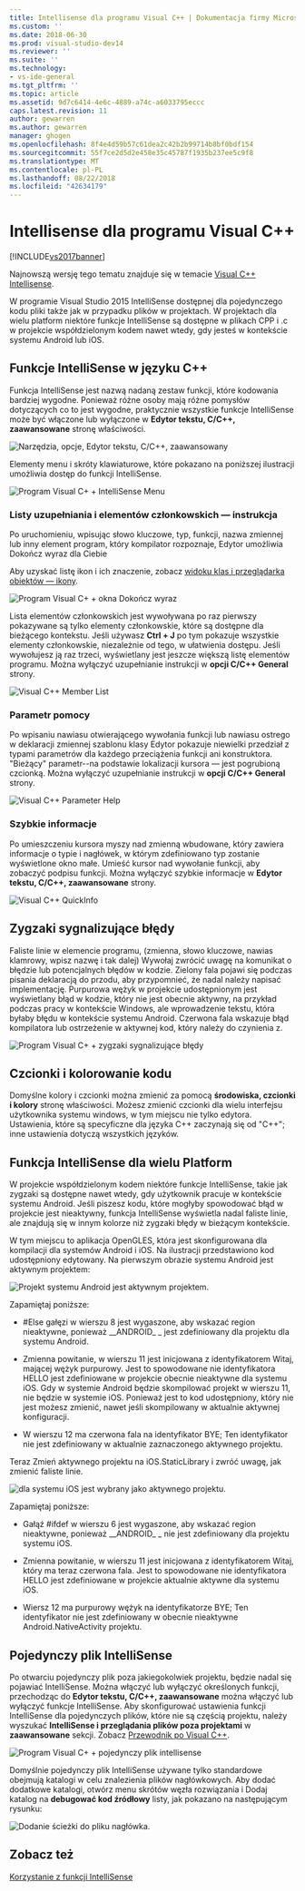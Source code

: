 ```yaml
---
title: Intellisense dla programu Visual C++ | Dokumentacja firmy Microsoft
ms.custom: ''
ms.date: 2018-06-30
ms.prod: visual-studio-dev14
ms.reviewer: ''
ms.suite: ''
ms.technology:
- vs-ide-general
ms.tgt_pltfrm: ''
ms.topic: article
ms.assetid: 9d7c6414-4e6c-4889-a74c-a6033795eccc
caps.latest.revision: 11
author: gewarren
ms.author: gewarren
manager: ghogen
ms.openlocfilehash: 8f4e4d59b57c61dea2c42b2b99714b8bf0bdf154
ms.sourcegitcommit: 55f7ce2d5d2e458e35c45787f1935b237ee5c9f8
ms.translationtype: MT
ms.contentlocale: pl-PL
ms.lasthandoff: 08/22/2018
ms.locfileid: "42634179"
---
```

# <a name="visual-c-intellisense"></a>Intellisense dla programu Visual C++
[!INCLUDE[vs2017banner](../includes/vs2017banner.md)]

Najnowszą wersję tego tematu znajduje się w temacie [Visual C++ Intellisense](https://docs.microsoft.com/visualstudio/ide/visual-cpp-intellisense).  
  
W programie Visual Studio 2015 IntelliSense dostępnej dla pojedynczego kodu pliki także jak w przypadku plików w projektach. W projektach dla wielu platform niektóre funkcje IntelliSense są dostępne w plikach CPP i .c w projekcie współdzielonym kodem nawet wtedy, gdy jesteś w kontekście systemu Android lub iOS.  
  
## <a name="intellisense-features-in-c"></a>Funkcje IntelliSense w języku C++  
 Funkcja IntelliSense jest nazwą nadaną zestaw funkcji, które kodowania bardziej wygodne. Ponieważ różne osoby mają różne pomysłów dotyczących co to jest wygodne, praktycznie wszystkie funkcje IntelliSense może być włączone lub wyłączone w **Edytor tekstu, C/C++, zaawansowane** stronę właściwości.  
  
 ![Narzędzia, opcje, Edytor tekstu, C&#47;C&#43;&#43;, zaawansowany](../ide/media/sintellisensecpptoolsoptions.PNG "sIntelliSenseCppToolsOptions")  
  
 Elementy menu i skróty klawiaturowe, które pokazano na poniższej ilustracji umożliwia dostęp do funkcji IntelliSense.  
  
 ![Program Visual C&#43; &#43; IntelliSense Menu](../ide/media/vs2015-cpp-intellisense-menu.png "vs2015_cpp_intellisense_menu")  
  
### <a name="statement-completion-and-member-list"></a>Listy uzupełniania i elementów członkowskich — instrukcja  
 Po uruchomieniu, wpisując słowo kluczowe, typ, funkcji, nazwa zmiennej lub inny element program, który kompilator rozpoznaje, Edytor umożliwia Dokończ wyraz dla Ciebie  
  
 Aby uzyskać listę ikon i ich znaczenie, zobacz [widoku klas i przeglądarka obiektów ― ikony](../ide/class-view-and-object-browser-icons.md).  
  
 ![Program Visual C&#43; &#43; okna Dokończ wyraz](../ide/media/vs2015-cpp-complete-word.png "vs2015_cpp_complete_word")  
  
 Lista elementów członkowskich jest wywoływana po raz pierwszy pokazywane są tylko elementy członkowskie, które są dostępne dla bieżącego kontekstu. Jeśli używasz **Ctrl + J** po tym pokazuje wszystkie elementy członkowskie, niezależnie od tego, w ułatwienia dostępu. Jeśli wywołujesz ją raz trzeci, wyświetlany jest jeszcze większą listę elementów programu. Można wyłączyć uzupełnianie instrukcji w **opcji C/C++ General** strony.  
  
 ![Visual C&#43;&#43; Member List](../ide/media/vs2015-cpp-list-members.png "vs2015_cpp_list_members")  
  
### <a name="parameter-help"></a>Parametr pomocy  
 Po wpisaniu nawiasu otwierającego wywołania funkcji lub nawiasu ostrego w deklaracji zmiennej szablonu klasy Edytor pokazuje niewielki przedział z typami parametrów dla każdego przeciążenia funkcji ani konstruktora. "Bieżący" parametr--na podstawie lokalizacji kursora — jest pogrubioną czcionką. Można wyłączyć uzupełnianie instrukcji w **opcji C/C++ General** strony.  
  
 ![Visual C&#43;&#43; Parameter Help](../ide/media/vs-2015-cpp-param-help.png "vs_2015_cpp_param_help")  
  
### <a name="quick-info"></a>Szybkie informacje  
 Po umieszczeniu kursora myszy nad zmienną wbudowane, który zawiera informacje o typie i nagłówek, w którym zdefiniowano typ zostanie wyświetlone okno małe. Umieść kursor nad wywołanie funkcji, aby zobaczyć podpisu funkcji. Można wyłączyć szybkie informacje w **Edytor tekstu, C/C++, zaawansowane** strony.  
  
 ![Visual C&#43;&#43; QuickInfo](../ide/media/vs2015-cpp-quickinfo.png "vs2015_cpp_quickInfo")  
  
## <a name="error-squiggles"></a>Zygzaki sygnalizujące błędy  
 Faliste linie w elemencie programu, (zmienna, słowo kluczowe, nawias klamrowy, wpisz nazwę i tak dalej) Wywołaj zwrócić uwagę na komunikat o błędzie lub potencjalnych błędów w kodzie. Zielony fala pojawi się podczas pisania deklaracją do przodu, aby przypomnieć, że nadal należy napisać implementację. Purpurowa wężyk w projekcie udostępnionym jest wyświetlany błąd w kodzie, który nie jest obecnie aktywny, na przykład podczas pracy w kontekście Windows, ale wprowadzenie tekstu, która byłaby błędu w kontekście systemu Android. Czerwona fala wskazuje błąd kompilatora lub ostrzeżenie w aktywnej kod, który należy do czynienia z.  
  
 ![Program Visual C&#43; &#43; zygzaki sygnalizujące błędy](../ide/media/vs2015-cpp-error-quiggles.png "vs2015_cpp_error_quiggles")  
  
## <a name="code-colorization-and-fonts"></a>Czcionki i kolorowanie kodu  
 Domyślne kolory i czcionki można zmienić za pomocą **środowiska, czcionki i kolory** stronę właściwości. Możesz zmienić czcionki dla wielu interfejsu użytkownika systemu windows, w tym miejscu nie tylko edytora. Ustawienia, które są specyficzne dla języka C++ zaczynają się od "C++"; inne ustawienia dotyczą wszystkich języków.  
  
## <a name="cross-platform-intellisense"></a>Funkcja IntelliSense dla wielu Platform  
 W projekcie współdzielonym kodem niektóre funkcje IntelliSense, takie jak zygzaki są dostępne nawet wtedy, gdy użytkownik pracuje w kontekście systemu Android. Jeśli piszesz kodu, które mogłyby spowodować błąd w projekcie jest nieaktywny, funkcja IntelliSense wyświetla nadal faliste linie, ale znajdują się w innym kolorze niż zygzaki błędy w bieżącym kontekście.  
  
 W tym miejscu to aplikacja OpenGLES, która jest skonfigurowana dla kompilacji dla systemów Android i iOS. Na ilustracji przedstawiono kod udostępniony edytowany. Na pierwszym obrazie systemu Android jest aktywnym projektem:  
  
 ![Projekt systemu Android jest aktywnym projektem. ](../ide/media/intellisensecppcrossplatform.png "IntelliSenseCppCrossPlatform")  
  
 Zapamiętaj poniższe:  
  
-   #Else gałęzi w wierszu 8 jest wygaszone, aby wskazać region nieaktywne, ponieważ __ANDROID\_ \_ jest zdefiniowany dla projektu dla systemu Android.  
  
-   Zmienna powitanie, w wierszu 11 jest inicjowana z identyfikatorem Witaj, mającej wężyk purpurowy. Jest to spowodowane nie identyfikatora HELLO jest zdefiniowane w projekcie obecnie nieaktywne dla systemu iOS. Gdy w systemie Android będzie skompilować projekt w wierszu 11, nie będzie w systemie iOS. Ponieważ jest to kod udostępniony, który nie jest możesz zmienić, nawet jeśli skompilowany w aktualnie aktywnej konfiguracji.  
  
-   W wierszu 12 ma czerwona fala na identyfikator BYE; Ten identyfikator nie jest zdefiniowany w aktualnie zaznaczonego aktywnego projektu.  
  
 Teraz Zmień aktywnego projektu na iOS.StaticLibrary i zwróć uwagę, jak zmienić faliste linie.  
  
 ![dla systemu iOS jest wybrany jako aktywnego projektu. ](../ide/media/intellisensecppcrossplatform2.png "IntelliSenseCppCrossPlatform2")  
  
 Zapamiętaj poniższe:  
  
-   Gałąź #ifdef w wierszu 6 jest wygaszone, aby wskazać region nieaktywne, ponieważ __ANDROID\_ \_ nie jest zdefiniowany dla projektu systemu iOS.  
  
-   Zmienna powitanie, w wierszu 11 jest inicjowana z identyfikatorem Witaj, który ma teraz czerwona fala. Jest to spowodowane nie identyfikatora HELLO jest zdefiniowane w projekcie aktualnie aktywne dla systemu iOS.  
  
-   Wiersz 12 ma purpurowy wężyk na identyfikatorze BYE; Ten identyfikator nie jest zdefiniowany w obecnie nieaktywne Android.NativeActivity projektu.  
  
## <a name="single-file-intellisense"></a>Pojedynczy plik IntelliSense  
 Po otwarciu pojedynczy plik poza jakiegokolwiek projektu, będzie nadal się pojawiać IntelliSense. Można włączyć lub wyłączyć określonych funkcji, przechodząc do **Edytor tekstu, C/C++, zaawansowane** można włączyć lub wyłączyć funkcje IntelliSense. Aby skonfigurować ustawienia funkcji IntelliSense dla pojedynczych plików, które nie są częścią projektu, należy wyszukać **IntelliSense i przeglądania plików poza projektami** w **zaawansowane** sekcji. Zobacz [Przewodnik po Visual C++](http://msdn.microsoft.com/en-us/499cb66f-7df1-45d6-8b6b-33d94fd1f17c).  
  
 ![Program Visual C&#43; &#43; pojedynczy plik intellisense](../ide/media/vs2015-cpp-single-file-intellisense.png "vs2015_cpp_single_file_intellisense")  
  
 Domyślnie pojedynczy plik IntelliSense używane tylko standardowe obejmują katalogi w celu znalezienia plików nagłówkowych. Aby dodać dodatkowe katalogi, otwórz menu skrótów węzła rozwiązania i Dodaj katalog na **debugować kod źródłowy** listy, jak pokazano na następującym rysunku:  
  
 ![Dodanie ścieżki do pliku nagłówka. ](../ide/media/intellisensedebugyourcode.jpg "IntelliSenseDebugYourCode")  
  
## <a name="see-also"></a>Zobacz też  
 [Korzystanie z funkcji IntelliSense](../ide/using-intellisense.md)



